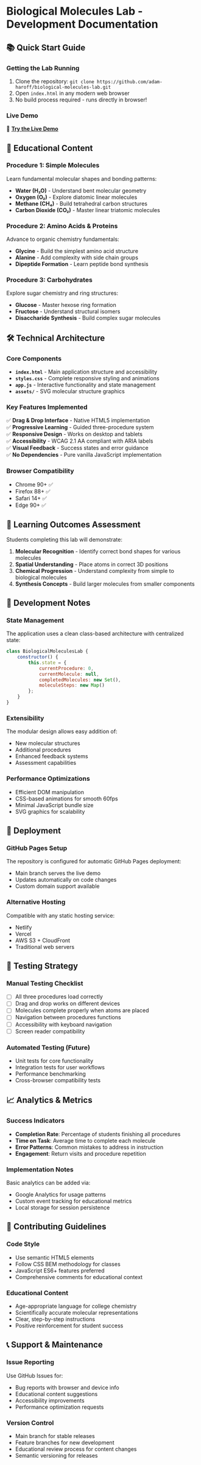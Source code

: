 # Biological Molecules Lab - Development Documentation

## 📚 Quick Start Guide

### Getting the Lab Running
1. Clone the repository: `git clone https://github.com/adam-haroff/biological-molecules-lab.git`
2. Open `index.html` in any modern web browser
3. No build process required - runs directly in browser!

### Live Demo
🔗 **[Try the Live Demo](https://adam-haroff.github.io/biological-molecules-lab)**

## 🧬 Educational Content

### Procedure 1: Simple Molecules
Learn fundamental molecular shapes and bonding patterns:
- **Water (H₂O)** - Understand bent molecular geometry
- **Oxygen (O₂)** - Explore diatomic linear molecules  
- **Methane (CH₄)** - Build tetrahedral carbon structures
- **Carbon Dioxide (CO₂)** - Master linear triatomic molecules

### Procedure 2: Amino Acids & Proteins
Advance to organic chemistry fundamentals:
- **Glycine** - Build the simplest amino acid structure
- **Alanine** - Add complexity with side chain groups
- **Dipeptide Formation** - Learn peptide bond synthesis

### Procedure 3: Carbohydrates
Explore sugar chemistry and ring structures:
- **Glucose** - Master hexose ring formation
- **Fructose** - Understand structural isomers
- **Disaccharide Synthesis** - Build complex sugar molecules

## 🛠️ Technical Architecture

### Core Components
- **`index.html`** - Main application structure and accessibility
- **`styles.css`** - Complete responsive styling and animations  
- **`app.js`** - Interactive functionality and state management
- **`assets/`** - SVG molecular structure graphics

### Key Features Implemented
✅ **Drag & Drop Interface** - Native HTML5 implementation  
✅ **Progressive Learning** - Guided three-procedure system  
✅ **Responsive Design** - Works on desktop and tablets  
✅ **Accessibility** - WCAG 2.1 AA compliant with ARIA labels  
✅ **Visual Feedback** - Success states and error guidance  
✅ **No Dependencies** - Pure vanilla JavaScript implementation  

### Browser Compatibility
- Chrome 90+ ✅
- Firefox 88+ ✅  
- Safari 14+ ✅
- Edge 90+ ✅

## 🎯 Learning Outcomes Assessment

Students completing this lab will demonstrate:
1. **Molecular Recognition** - Identify correct bond shapes for various molecules
2. **Spatial Understanding** - Place atoms in correct 3D positions
3. **Chemical Progression** - Understand complexity from simple to biological molecules
4. **Synthesis Concepts** - Build larger molecules from smaller components

## 🔧 Development Notes

### State Management
The application uses a clean class-based architecture with centralized state:
```javascript
class BiologicalMoleculesLab {
    constructor() {
        this.state = {
            currentProcedure: 0,
            currentMolecule: null,
            completedMolecules: new Set(),
            moleculeSteps: new Map()
        };
    }
}
```

### Extensibility
The modular design allows easy addition of:
- New molecular structures
- Additional procedures
- Enhanced feedback systems
- Assessment capabilities

### Performance Optimizations
- Efficient DOM manipulation
- CSS-based animations for smooth 60fps
- Minimal JavaScript bundle size
- SVG graphics for scalability

## 🚀 Deployment

### GitHub Pages Setup
The repository is configured for automatic GitHub Pages deployment:
- Main branch serves the live demo
- Updates automatically on code changes
- Custom domain support available

### Alternative Hosting
Compatible with any static hosting service:
- Netlify
- Vercel
- AWS S3 + CloudFront
- Traditional web servers

## 🧪 Testing Strategy

### Manual Testing Checklist
- [ ] All three procedures load correctly
- [ ] Drag and drop works on different devices
- [ ] Molecules complete properly when atoms are placed
- [ ] Navigation between procedures functions
- [ ] Accessibility with keyboard navigation
- [ ] Screen reader compatibility

### Automated Testing (Future)
- Unit tests for core functionality
- Integration tests for user workflows  
- Performance benchmarking
- Cross-browser compatibility tests

## 📈 Analytics & Metrics

### Success Indicators
- **Completion Rate**: Percentage of students finishing all procedures
- **Time on Task**: Average time to complete each molecule
- **Error Patterns**: Common mistakes to address in instruction
- **Engagement**: Return visits and procedure repetition

### Implementation Notes
Basic analytics can be added via:
- Google Analytics for usage patterns
- Custom event tracking for educational metrics
- Local storage for session persistence

## 🤝 Contributing Guidelines

### Code Style
- Use semantic HTML5 elements
- Follow CSS BEM methodology for classes
- JavaScript ES6+ features preferred
- Comprehensive comments for educational context

### Educational Content
- Age-appropriate language for college chemistry
- Scientifically accurate molecular representations
- Clear, step-by-step instructions
- Positive reinforcement for student success

## 📞 Support & Maintenance

### Issue Reporting
Use GitHub Issues for:
- Bug reports with browser and device info
- Educational content suggestions
- Accessibility improvements
- Performance optimization requests

### Version Control
- Main branch for stable releases
- Feature branches for new development
- Educational review process for content changes
- Semantic versioning for releases
